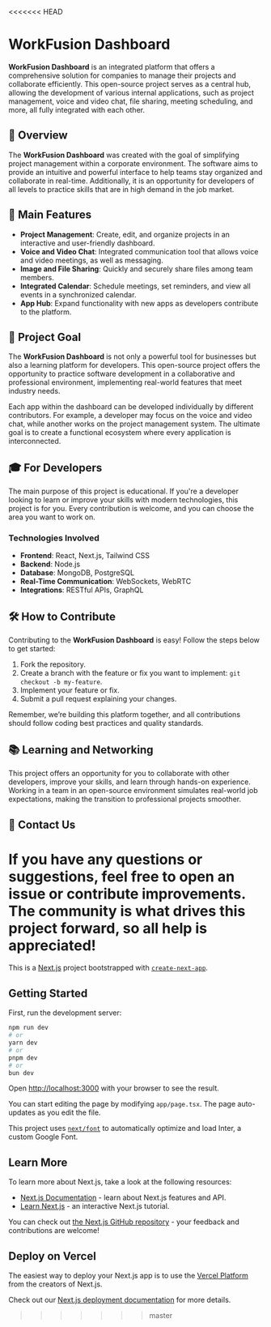 <<<<<<< HEAD
# WorkFusion Dashboard

**WorkFusion Dashboard** is an integrated platform that offers a comprehensive solution for companies to manage their projects and collaborate efficiently. This open-source project serves as a central hub, allowing the development of various internal applications, such as project management, voice and video chat, file sharing, meeting scheduling, and more, all fully integrated with each other.

## 🚀 Overview

The **WorkFusion Dashboard** was created with the goal of simplifying project management within a corporate environment. The software aims to provide an intuitive and powerful interface to help teams stay organized and collaborate in real-time. Additionally, it is an opportunity for developers of all levels to practice skills that are in high demand in the job market.

## 🔗 Main Features

- **Project Management**: Create, edit, and organize projects in an interactive and user-friendly dashboard.
- **Voice and Video Chat**: Integrated communication tool that allows voice and video meetings, as well as messaging.
- **Image and File Sharing**: Quickly and securely share files among team members.
- **Integrated Calendar**: Schedule meetings, set reminders, and view all events in a synchronized calendar.
- **App Hub**: Expand functionality with new apps as developers contribute to the platform.

## 🎯 Project Goal

The **WorkFusion Dashboard** is not only a powerful tool for businesses but also a learning platform for developers. This open-source project offers the opportunity to practice software development in a collaborative and professional environment, implementing real-world features that meet industry needs.

Each app within the dashboard can be developed individually by different contributors. For example, a developer may focus on the voice and video chat, while another works on the project management system. The ultimate goal is to create a functional ecosystem where every application is interconnected.

## 🎓 For Developers

The main purpose of this project is educational. If you're a developer looking to learn or improve your skills with modern technologies, this project is for you. Every contribution is welcome, and you can choose the area you want to work on.

### Technologies Involved

- **Frontend**: React, Next.js, Tailwind CSS
- **Backend**: Node.js
- **Database**: MongoDB, PostgreSQL
- **Real-Time Communication**: WebSockets, WebRTC
- **Integrations**: RESTful APIs, GraphQL

## 🛠 How to Contribute

Contributing to the **WorkFusion Dashboard** is easy! Follow the steps below to get started:

1. Fork the repository.
2. Create a branch with the feature or fix you want to implement: `git checkout -b my-feature`.
3. Implement your feature or fix.
4. Submit a pull request explaining your changes.

Remember, we’re building this platform together, and all contributions should follow coding best practices and quality standards.

## 📚 Learning and Networking

This project offers an opportunity for you to collaborate with other developers, improve your skills, and learn through hands-on experience. Working in a team in an open-source environment simulates real-world job expectations, making the transition to professional projects smoother.

## 💬 Contact Us

If you have any questions or suggestions, feel free to open an issue or contribute improvements. The community is what drives this project forward, so all help is appreciated!
=======
This is a [Next.js](https://nextjs.org/) project bootstrapped with [`create-next-app`](https://github.com/vercel/next.js/tree/canary/packages/create-next-app).

## Getting Started

First, run the development server:

```bash
npm run dev
# or
yarn dev
# or
pnpm dev
# or
bun dev
```

Open [http://localhost:3000](http://localhost:3000) with your browser to see the result.

You can start editing the page by modifying `app/page.tsx`. The page auto-updates as you edit the file.

This project uses [`next/font`](https://nextjs.org/docs/basic-features/font-optimization) to automatically optimize and load Inter, a custom Google Font.

## Learn More

To learn more about Next.js, take a look at the following resources:

- [Next.js Documentation](https://nextjs.org/docs) - learn about Next.js features and API.
- [Learn Next.js](https://nextjs.org/learn) - an interactive Next.js tutorial.

You can check out [the Next.js GitHub repository](https://github.com/vercel/next.js/) - your feedback and contributions are welcome!

## Deploy on Vercel

The easiest way to deploy your Next.js app is to use the [Vercel Platform](https://vercel.com/new?utm_medium=default-template&filter=next.js&utm_source=create-next-app&utm_campaign=create-next-app-readme) from the creators of Next.js.

Check out our [Next.js deployment documentation](https://nextjs.org/docs/deployment) for more details.
>>>>>>> master
